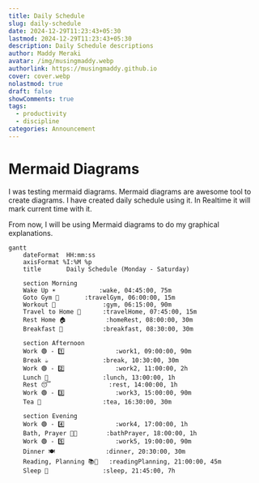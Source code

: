 ```yaml
---
title: Daily Schedule
slug: daily-schedule
date: 2024-12-29T11:23:43+05:30
lastmod: 2024-12-29T11:23:43+05:30
description: Daily Schedule descriptions
author: Maddy Meraki
avatar: /img/musingmaddy.webp
authorlink: https://musingmaddy.github.io
cover: cover.webp
nolastmod: true
draft: false
showComments: true
tags:
  - productivity
  - discipline
categories: Announcement
---
```

# Mermaid Diagrams

I was testing mermaid diagrams. Mermaid diagrams are awesome tool to create diagrams. I have created daily schedule using it. In Realtime it will mark current time with it.

<!--more-->

From now, I will be using Mermaid diagrams to do my graphical explanations.

```mermaid
gantt
    dateFormat  HH:mm:ss
    axisFormat %I:%M %p
    title       Daily Schedule (Monday - Saturday)

    section Morning
    Wake Up ☀️            :wake, 04:45:00, 75m
    Goto Gym 🛵       :travelGym, 06:00:00, 15m
    Workout 💪             :gym, 06:15:00, 90m
    Travel to Home 🛵      :travelHome, 07:45:00, 15m
    Rest Home 🏠           :homeRest, 08:00:00, 30m
    Breakfast 🍳           :breakfast, 08:30:00, 30m

    section Afternoon
    Work 🟢 - 1️⃣              :work1, 09:00:00, 90m
    Break ☕               :break, 10:30:00, 30m
    Work 🟢 - 2️⃣              :work2, 11:00:00, 2h
    Lunch 🍴               :lunch, 13:00:00, 1h
    Rest 😴                :rest, 14:00:00, 1h
    Work 🟢 - 3️⃣              :work3, 15:00:00, 90m
    Tea 🍵                 :tea, 16:30:00, 30m

    section Evening
    Work 🟢 - 4️⃣              :work4, 17:00:00, 1h
    Bath, Prayer 🛁🙏        :bathPrayer, 18:00:00, 1h
    Work 🟢 - 5️⃣              :work5, 19:00:00, 90m
    Dinner 🍽️              :dinner, 20:30:00, 30m
    Reading, Planning 📚📅   :readingPlanning, 21:00:00, 45m
    Sleep 🛌               :sleep, 21:45:00, 7h
```
